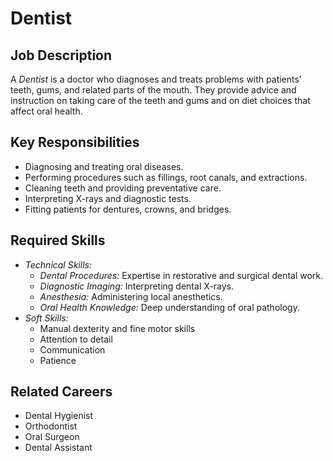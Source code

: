 # Dentist

## Job Description
A *Dentist* is a doctor who diagnoses and treats problems with patients’ teeth, gums, and related parts of the mouth. They provide advice and instruction on taking care of the teeth and gums and on diet choices that affect oral health.

## Key Responsibilities
- Diagnosing and treating oral diseases.
- Performing procedures such as fillings, root canals, and extractions.
- Cleaning teeth and providing preventative care.
- Interpreting X-rays and diagnostic tests.
- Fitting patients for dentures, crowns, and bridges.

## Required Skills
- *Technical Skills:*
    - *Dental Procedures:* Expertise in restorative and surgical dental work.
    - *Diagnostic Imaging:* Interpreting dental X-rays.
    - *Anesthesia:* Administering local anesthetics.
    - *Oral Health Knowledge:* Deep understanding of oral pathology.
- *Soft Skills:*
    - Manual dexterity and fine motor skills
    - Attention to detail
    - Communication
    - Patience

## Related Careers
- Dental Hygienist
- Orthodontist
- Oral Surgeon
- Dental Assistant